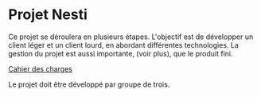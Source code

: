# Projet Nesti

Ce projet se déroulera en plusieurs étapes. 
L'objectif est de développer un client léger et un client lourd, en abordant différentes technologies.
La gestion du projet est aussi importante, (voir plus), que le produit fini.

[Cahier des charges](https://needemand.com/keepsmiling2/index.php/s/mqoSqriwgQNgnR6)


Le projet doit être développé par groupe de trois.
